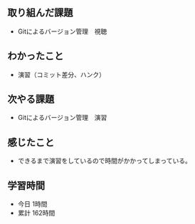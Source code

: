 ## 取り組んだ課題
- Gitによるバージョン管理　視聴
## わかったこと
- 演習（コミット差分、ハンク）
## 次やる課題
- Gitによるバージョン管理　演習
## 感じたこと
- できるまで演習をしているので時間がかかってしまっている。
## 学習時間
- 今日 1時間
- 累計 162時間
